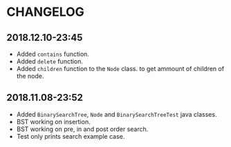 # CHANGELOG

## 2018.12.10-23:45

+ Added `contains` function.
+ Added `delete` function.
+ Added `children` function to the `Node` class. to get ammount of children of the node.

## 2018.11.08-23:52

+ Added `BinarySearchTree`, `Node` and `BinarySearchTreeTest` java classes.
+ BST working on insertion.
+ BST working on pre, in and post order search.
+ Test only prints search example case.
